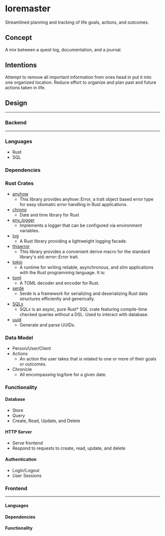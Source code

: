 # loremaster

Streamlined planning and tracking of life goals, actions, and outcomes.

## Concept
A mix between a quest log, documentation, and a journal.

## Intentions
Attempt to remove all important information from ones head in put it into one organized location.
Reduce effort to organize and plan past and future actions taken in life.  


## Design

---
### Backend
---
### Languages

- Rust
- SQL  

### Dependencies 

### Rust Crates
 - [anyhow](https://crates.io/crates/anyhow)
   - This library provides anyhow::Error, a trait object based error type for easy idiomatic error handling in Rust applications.
 - [chrono](https://crates.io/crates/chrono)
   - Date and time library for Rust
 - [env_logger](https://crates.io/crates/env_logger)
   - Implements a logger that can be configured via environment variables.
 - [log](https://crates.io/crates/log)
   - A Rust library providing a lightweight logging facade.
 - [thiserror](https://crates.io/crates/thiserror)
   - This library provides a convenient derive macro for the standard library's std::error::Error trait.
 - [tokio](https://crates.io/crates/tokio)
   - A runtime for writing reliable, asynchronous, and slim applications with the Rust programming language. It is:
 - [toml](https://crates.io/crates/toml)
   - A TOML decoder and encoder for Rust. 
 - [serde](https://crates.io/crates/serde)
   - Serde is a framework for serializing and deserializing Rust data structures efficiently and generically.
 - [SQLx](https://crates.io/crates/sqlx)
   - SQLx is an async, pure Rust† SQL crate featuring compile-time checked queries without a DSL. Used to interact with database.
- [uuid](https://crates.io/crates/uuid)
   - Generate and parse UUIDs.


### Data Model

- Person/User/Client
- Actions
   - An action the user takes that is related to one or more of their goals or outcomes.
- Chronicle
   - All encompassing log/lore for a given date.

### Functionality
 
#### Database

- Store
- Query
- Create, Read, Update, and Delete


#### HTTP Server

- Serve frontend 
- Respond to requests to create, read, update, and delete

#### Authentication

- Login/Logout
- User Sessions


### Frontend

---

#### Languages

#### Dependencies

#### Functionality

